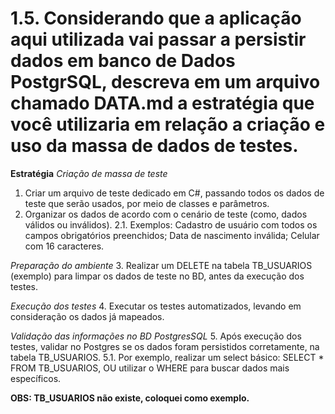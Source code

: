 # 1.5. Considerando que a aplicação aqui utilizada vai passar a persistir dados em banco de Dados PostgrSQL, descreva em um arquivo chamado DATA.md a estratégia que você utilizaria em relação a criação e uso da massa de dados de testes.

**Estratégia**
*Criação de massa de teste*
1. Criar um arquivo de teste dedicado em C#, passando todos os dados de teste que serão usados, por meio de classes e parâmetros.
2. Organizar os dados de acordo com o cenário de teste (como, dados válidos ou inválidos).
2.1. Exemplos: 
            Cadastro de usuário com todos os campos obrigatórios preenchidos;
            Data de nascimento inválida; 
            Celular com 16 caracteres.

*Preparação do ambiente*
3. Realizar um DELETE na tabela TB_USUARIOS (exemplo) para limpar os dados de teste no BD, antes da execução dos testes.

*Execução dos testes*
4. Executar os testes automatizados, levando em consideração os dados já mapeados.

*Validação das informações no BD PostgresSQL*
5. Após execução dos testes, validar no Postgres se os dados foram persistidos corretamente, na tabela TB_USUARIOS.
5.1. Por exemplo, realizar um select básico: SELECT * FROM TB_USUARIOS, OU utilizar o WHERE para buscar dados mais específicos.

**OBS: TB_USUARIOS não existe, coloquei como exemplo.**